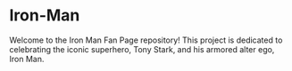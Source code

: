 # Iron-Man
Welcome to the Iron Man Fan Page repository! This project is dedicated to celebrating the iconic superhero, Tony Stark, and his armored alter ego, Iron Man.
